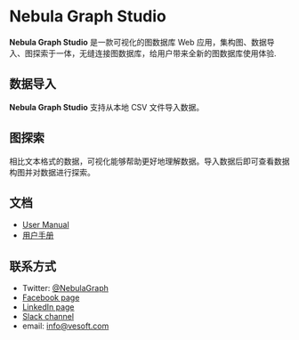 # Nebula Graph Studio

**Nebula Graph Studio** 是一款可视化的图数据库 Web 应用，集构图、数据导入、图探索于一体，无缝连接图数据库，给用户带来全新的图数据库使用体验.

## 数据导入

**Nebula Graph Studio** 支持从本地 CSV 文件导入数据。

## 图探索

相比文本格式的数据，可视化能够帮助更好地理解数据。导入数据后即可查看数据构图并对数据进行探索。

## 文档

- [User Manual](./docs/nebula-graph-studio-user-guide-en.md)
- [用户手册](./docs/nebula-graph-studio-user-guide-cn.md)

## 联系方式

- Twitter: [@NebulaGraph](https://twitter.com/NebulaGraph)
- [Facebook page](https://www.facebook.com/NebulaGraph/)
- [LinkedIn page](https://www.linkedin.com/company/vesoft-nebula-graph/)
- [Slack channel](https://join.slack.com/t/nebulagraph/shared_invite/enQtNjIzMjQ5MzE2OTQ2LTM0MjY0MWFlODg3ZTNjMjg3YWU5ZGY2NDM5MDhmOGU2OWI5ZWZjZDUwNTExMGIxZTk2ZmQxY2Q2MzM1OWJhMmY#)
- email: info@vesoft.com
